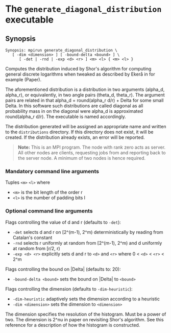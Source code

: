 # The <code>generate_diagonal_distribution</code> executable

## Synopsis
```console
Synopsis: mpirun generate_diagonal_distribution \
   [ -dim <dimension> ] [ -bound-delta <bound> ] \
      [ -det | -rnd | -exp <d> <r> ] <m> <l> { <m> <l> }
```

Computes the distribution induced by Shor's algorithm for computing general discrete logarithms when tweaked as described by Ekerå in for example (Paper).

The aforementioned distribution is a distribution in two arguments (alpha_d, alpha_r), or equivalently, in two angle pairs (theta_d, theta_r).
The argument pairs are related in that alpha_d = round(alpha_r d/r) + Delta for some small Delta.
In this software such distributions are called diagonal as all probability mass in on the diagonal were alpha_d is approximated round(alpha_r d/r).
The executable is named accordingly.

The distribution generated will be assigned an appropriate name and written to the <code>distributions</code> directory. If this directory does not exist, it will be created. If the distribution already exists, an error will be reported.

> <b>Note:</b> This is an MPI program. The node with rank zero acts as server. All other nodes are clients, requesting jobs from and reporting back to the server node. A minimum of two nodes is hence required.

### Mandatory command line arguments
Tuples <code>\<m\></code> <code>\<l\></code> where
   
- <code>\<m\></code> is the bit length of the order r
- <code>\<l\></code> is the number of padding bits l

### Optional command line arguments
Flags controlling the value of d and r (defaults to <code>-det</code>):
- <code>-det</code> selects d and r on [2^(m-1), 2^m) deterministically by reading from Catalan's constant
- <code>-rnd</code> selects r uniformly at random from [2^(m-1), 2^m) and d uniformly at random from [r/2, r)
- <code>-exp \<d\> \<r\></code> explicitly sets d and r to <code>\<d\></code> and <code>\<r\></code> where 0 < <code>\<d\></code> < <code>\<r\></code> < 2^m

Flags controlling the bound on |Delta| (defaults to: 20):
- <code>-bound-delta \<bound\></code> sets the bound on |Delta| to <code>\<bound\></code>

Flags controlling the dimension (defaults to <code>-dim-heuristic</code>):
- <code>-dim-heuristic</code> adaptively sets the dimension according to a heuristic
- <code>-dim \<dimension\></code> sets the dimension to <code>\<dimension\></code>

The dimension specifies the resolution of the histogram. Must be a power of two. The dimension is 2^nu in paper on revisiting Shor's algorithm. See this reference for a description of how the histogram is constructed.
